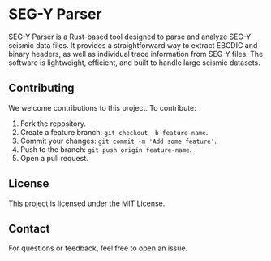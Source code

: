 # SEG-Y Parser

SEG-Y Parser is a Rust-based tool designed to parse and analyze SEG-Y seismic data files. It provides a straightforward way to extract EBCDIC and binary headers, as well as individual trace information from SEG-Y files. The software is lightweight, efficient, and built to handle large seismic datasets.







## Contributing

We welcome contributions to this project. To contribute:
1. Fork the repository.
2. Create a feature branch: `git checkout -b feature-name`.
3. Commit your changes: `git commit -m 'Add some feature'`.
4. Push to the branch: `git push origin feature-name`.
5. Open a pull request.

## License

This project is licensed under the MIT License. 

## Contact

For questions or feedback, feel free to open an issue.

